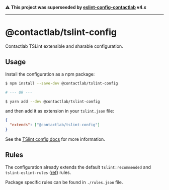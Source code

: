 :warning: **This project was superseeded by [eslint-config-contactlab](https://github.com/contactlab/eslint-config-contactlab) v4.x**

---

# @contactlab/tslint-config

Contactlab TSLint extensible and sharable configuration.

## Usage

Install the configuration as a npm package:

```sh
$ npm install --save-dev @contactlab/tslint-config

# --- OR ---

$ yarn add --dev @contactlab/tslint-config
```

and then add it as extension in your `tslint.json` file:

```json
{
  "extends": ["@contactlab/tslint-config"]
}
```

See the [TSlint config docs](https://palantir.github.io/tslint/usage/configuration/) for more information.

## Rules

The configuration already extends the default `tslint:recommended` and `tslint-eslint-rules` ([ref](https://github.com/buzinas/tslint-eslint-rules)) rules.

Package specific rules can be found in `./rules.json` file.
